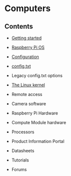 # Computers

## Contents

- [Getting started](getting-started.md)

- [Raspberry Pi OS](raspberry-pi-os.md)

- [Configuration](configuration.md)

- [config.txt](config-txt.md)

- Legacy config.txt options

- [The Linux kernel](the-linux-kernel.md)

- Remote access

- Camera software

- Raspberry Pi Hardware

- Compute Module hardware

- Processors

- Product Information Portal

- Datasheets

- Tutorials

- Forums
